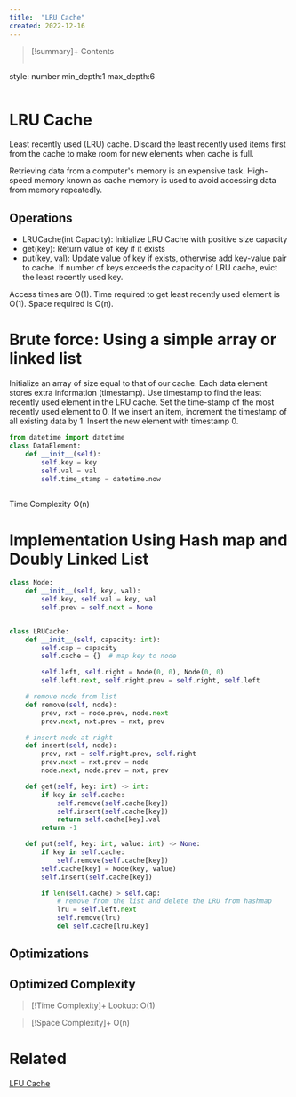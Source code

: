```yaml
---
title:  "LRU Cache"
created: 2022-12-16
---
```


>[!summary]+ Contents
>```toc
style: number
min_depth:1
max_depth:6 
>```


# LRU Cache
Least recently used (LRU) cache. Discard the least recently used items first from the cache to make room for new elements when cache is full.

Retrieving data from a computer's memory is an expensive task. 
High-speed memory known as cache memory is used to avoid accessing data from memory repeatedly.

## Operations
- LRUCache(int Capacity): Initialize LRU Cache with positive size capacity
- get(key): Return value of key if it exists
- put(key, val): Update value of key if exists, otherwise add key-value pair to cache. If number of keys exceeds the capacity of LRU cache, evict the least recently used key.

Access times are O(1).
Time required to get least recently used element is O(1).
Space required is O(n).

# Brute force: Using a simple array or linked list
Initialize an array of size equal to that of our cache. Each data element stores extra information (timestamp). Use timestamp to find the least recently used element in the LRU cache. Set the time-stamp of the most recently used element to 0. If we insert an item, increment the timestamp of all existing data by 1. Insert the new element with timestamp 0.

```python
from datetime import datetime
class DataElement:
	def __init__(self):
		self.key = key
		self.val = val
		self.time_stamp = datetime.now
	
```
 Time Complexity O(n)

# Implementation Using Hash map and Doubly Linked List

```python
class Node:
    def __init__(self, key, val):
        self.key, self.val = key, val
        self.prev = self.next = None


class LRUCache:
    def __init__(self, capacity: int):
        self.cap = capacity
        self.cache = {}  # map key to node

        self.left, self.right = Node(0, 0), Node(0, 0)
        self.left.next, self.right.prev = self.right, self.left

    # remove node from list
    def remove(self, node):
        prev, nxt = node.prev, node.next
        prev.next, nxt.prev = nxt, prev

    # insert node at right
    def insert(self, node):
        prev, nxt = self.right.prev, self.right
        prev.next = nxt.prev = node
        node.next, node.prev = nxt, prev

    def get(self, key: int) -> int:
        if key in self.cache:
            self.remove(self.cache[key])
            self.insert(self.cache[key])
            return self.cache[key].val
        return -1

    def put(self, key: int, value: int) -> None:
        if key in self.cache:
            self.remove(self.cache[key])
        self.cache[key] = Node(key, value)
        self.insert(self.cache[key])

        if len(self.cache) > self.cap:
            # remove from the list and delete the LRU from hashmap
            lru = self.left.next
            self.remove(lru)
            del self.cache[lru.key]
```

## Optimizations

## Optimized Complexity

>[!Time Complexity]+
>Lookup: O(1)

>[!Space Complexity]+
>O(n)



# Related
[LFU Cache](</docs/DS/LFU Cache.md>)